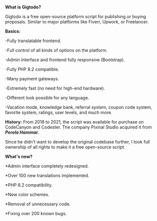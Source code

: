 **What is Gigtodo?**

Gigtodo is a free open-source platform script for publishing or buying proposals. Similar to major platforms like Fiverr, Upwork, or Freelancer.

**Basics:**

-Fully translatable frontend.

-Full control of all kinds of options on the platform.

-Admin interface and frontend fully responsive (Bootstrap).

-Fully PHP 8.2 compatible.

-Many payment gateways.

-Extremely fast (no need for high-end hardware).

-Different look possible for any language.

-Vacation mode, knowledge bank, referral system, coupon code system, favorite system, ratings, user levels, and much more.


**History:**
From 2018 to 2021, the script was available for purchase on CodeCanyon and Codester. The company Pixinal Studio acquired it from ***Perola Hammar.***

Since he didn't want to develop the original codebase further, I took full ownership of all rights to make it a free open-source script.

**What's new?**

*Admin interface completely redesigned.

*Over 100 new translations implemented.

*PHP 8.2 compatibility.

*New color schemes.

*Removal of unnecessary code.

*Fixing over 200 known bugs.
